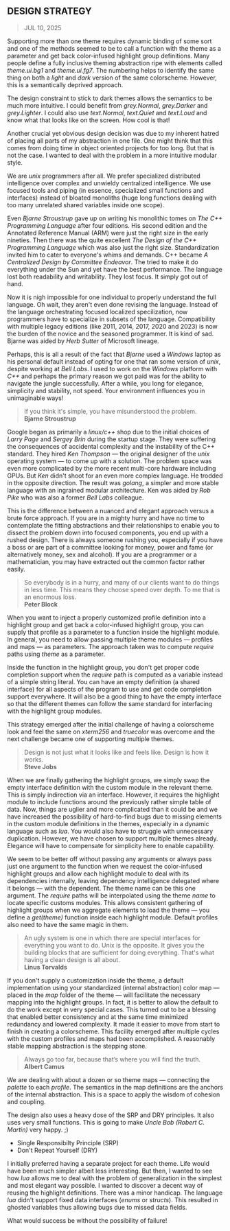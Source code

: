 ## DESIGN STRATEGY
> JUL 10, 2025

Supporting more than one theme requires dynamic binding of some sort
and one of the methods seemed to be to call a function with the theme
as a parameter and get back color-infused highlight group definitions.
Many people define a fully inclusive theming abstraction ripe with
elements called _theme.ui.bg1_ and _theme.ui.fg7_.
The numbering helps to identify the same thing on both a _light_
and _dark_ version of the same colorscheme.  However, this
is a semantically deprived approach.

The design constraint to stick to dark themes allows the semantics
to be much more intuitive.  I could benefit from _grey.Normal_,
_grey.Darker_ and _grey.Lighter_.  I could also use _text.Normal_,
_text.Quiet_ and _text.Loud_ and know what that looks like on
the screen.  How cool is that!

Another crucial yet obvious design decision was due to my
inherent hatred of placing all parts of my abstraction in one file.
One might think that this comes from doing time in object oriented
projects for too long.  But that is not the case.
I wanted to deal with the problem in a more intuitive modular style.

We are _unix_ programmers after all.  We prefer specialized
distributed intelligence over complex and unwieldy centralized
intelligence.  We use focused tools and piping (in essence,
specialized small functions and interfaces) instead of bloated
monoliths (huge long functions dealing with too many unrelated
shared variables inside one scope).

Even _Bjarne Stroustrup_ gave up on writing his monolithic tomes
on _The C++ Programming Language_ after four editions.
His second edition and the Annotated Reference Manual (ARM) were
just the right size in the early nineties.
Then there was the quite excellent _The Design of the C++ Programming
Language_ which was also just the right size.
Standardization invited him to cater to everyone's whims and demands.
C++ became _A Centralized Design by Committee Endeavor_.
The tried to make it do everything under the Sun and yet have the
best performance.  The language lost both readability and writability.
They lost focus.  It simply got out of hand.

Now it is nigh impossible for one individual to properly understand
the full language.  Oh wait, they aren't even done revising the
language.  Instead of the language orchestrating focused
localized specilization, now programmers have to specialize
in subsets of the language.  Compatibility with multiple legacy
editions (like 2011, 2014, 2017, 2020 and 2023) is now the burden
of the novice and the seasoned programmer.
It is kind of sad.
Bjarne was aided by _Herb Sutter_ of Microsoft lineage.

Perhaps, this is all a result of the fact that _Bjarne_ used
a _Windows_ laptop as his personal default instead of opting
for one that ran some version of _unix_, despite working at
_Bell Labs_.  I used to work on the _Windows_ platform with
_C++_ and perhaps the primary reason we got paid was for the
ability to navigate the jungle successfully.
After a while, you long for elegance, simplicity and stability,
not speed.  Your environment influences you in unimaginable ways!

> If you think it's simple, you have misunderstood the problem.  
> **Bjarne Stroustrup**

Google began as primarily a _linux/c++_ shop due to the initial choices
of _Larry Page_ and _Sergey Brin_ during the startup stage.
They were suffering the consequences of accidental complexity and
the instability of the C++ standard.
They hired _Ken Thompson_ — the original designer of the _unix_
operating system — to come up with a solution.
The problem space was even more complicated by the more recent
multi-core hardware including GPUs.
But _Ken_ didn't shoot for an even more complex language.
He trodded in the opposite direction.
The result was _golang_, a simpler and more stable language with
an ingrained modular architecture.
Ken was aided by _Rob Pike_ who was also a former _Bell Labs_
colleague.

This is the difference between a nuanced and elegant approach
versus a brute force approach.
If you are in a mighty hurry and have no time to contemplate
the fitting abstractions and their relationships to enable
you to dissect the problem down into focused components,
you end up with a rushed design.
There is always someone rushing you, especially if you have
a boss or are part of a committee looking for money, power
and fame (or alternatively money, sex and alcohol).
If you are a programmer or a mathematician, you may have
extracted out the common factor rather easily.

> So everybody is in a hurry, and many of our clients want to do
> things in less time.
> This means they choose speed over depth.
> To me that is an enormous loss.  
> **Peter Block**

When you want to inject a properly customized profile definition
into a highlight group and get back a color-infused highlight
group, you can supply that profile as a parameter to a function
inside the highlight module. In general, you need to allow
passing multiple theme modules — profiles and maps — as parameters.
The approach taken was to compute _require_ paths using _theme_
as a parameter.

Inside the function in the highlight group, you don't get proper code
completion support when the _require_ path is computed as a variable
instead of a simple string literal.
You can have an empty definition (a shared interface) for all aspects
of the program to use and get code completion support everywhere.
It will also be a good thing to have the empty interface so that the
different themes can follow the same standard for interfacing with
the highlight group modules.

This strategy emerged after the initial challenge of having a
colorscheme look and feel the same on _xterm256_ and _truecolor_
was overcome and the next challenge became one of supporting
multiple themes.

> Design is not just what it looks like and feels like.
> Design is how it works.  
> **Steve Jobs**

When we are finally gathering the highlight groups, we simply
swap the empty interface definition with the custom module
in the relevant theme.
This is simply indirection via an interface.
However, it requires the highlight module to include functions
around the previously rather simple table of data.
Now, things are uglier and more complicated than it could be
and we have increased the possibility of hard-to-find bugs due
to missing elements in the custom module definitions in the themes,
especially in a dynamic language such as _lua_.
You would also have to struggle with unnecessary duplication.
However, we have chosen to support multiple themes already.
Elegance will have to compensate for simplicity here to enable
capability.

We seem to be better off without passing any arguments or always
pass just one argument to the function when we request the
color-infused highlight groups and allow each highlight module
to deal with its dependencies internally, leaving dependency
intelligence delegated where it belongs — with the dependent.
The theme name can be this one argument.
The _require_ paths will be interpolated using the theme _name_
to locate specific customs modules.
This allows consistent gathering of highlight groups
when we aggregate elements to load the theme — you define
a _get(theme)_ function inside each highlight module.
Default profiles also need to have the same magic in them.

> An ugly system is one in which there are special interfaces for
> everything you want to do.
> Unix is the opposite. It gives you the building blocks that are
> sufficient for doing everything.
> That's what having a clean design is all about.  
> **Linus Torvalds**

If you don't supply a customization inside the theme, a default
implementation using your standardized (internal abstraction)
color map — placed in the _map_ folder of the theme —
will facilitate the necessary mapping into the highlight groups.
In fact, it is better to allow the default to do the work except
in very special cases.
This turned out to be a blessing that enabled better consistency
and at the same time minimized redundancy and lowered complexity.
It made it easier to move from start to finish in creating
a colorscheme.
This facility emerged after multiple cycles with the custom
profiles and maps had been accomplished.
A reasonably stable mapping abstraction is the stepping stone.

> Always go too far, because that’s where you will find the truth.    
> **Albert Camus**

We are dealing with about a dozen or so theme maps — connecting
the _palette_ to each _profile_.  The semantics in the map
definitions are the anchors of the internal abstraction.
This is a space to apply the wisdom of cohesion and coupling.

The design also uses a heavy dose of the SRP and DRY principles.
It also uses very small functions.
This is going to make _Uncle Bob (Robert C. Martin)_ very happy. ;)

* Single Responsibilty Principle (SRP)
* Don't Repeat Yourself (DRY)

I initially preferred having a separate project for each theme.
Life would have been much simpler albeit less interesting.
But then, I wanted to see how _lua_ allows me to deal with the
problem of generalization in the simplest and most elegant way
possible.  I wanted to discover a decent way of reusing the
highlight definitions.  There was a minor handicap.
The language _lua_ didn't support fixed data interfaces
(_enums_ or _structs_).  This resulted in ghosted variables thus
allowing bugs due to missed data fields.

What would success be without the possibility of failure!
